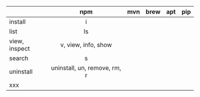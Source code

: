 

|         | npm           | mvn  |brew   | apt| pip   |
| ------------- |:-------------:| -----:|--------|---|--------|
| install      |i  |   | | | |
| list      |ls  |   | | | |
| view, inspect      |    v, view, info, show    |   | | | |
| search |   s      |     | | | |
| uninstall      |uninstall, un, remove, rm, r  |   | | | |
| xxx      |  |   | | | |

